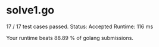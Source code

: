 # solve1.go

17 / 17 test cases passed.
Status: Accepted
Runtime: 116 ms

Your runtime beats 88.89 % of golang submissions.

